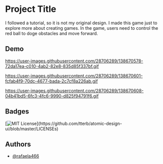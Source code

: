 
# Project Title

I followed a tutorial, so it is not my original design. I made this game just to explore more about creating games. 
In the game, users need to control the red ball to doge obstacles and move forward.


## Demo
https://user-images.githubusercontent.com/28706289/138670578-72da17ea-c010-4ab2-82e8-835d85f337bf.gif

https://user-images.githubusercontent.com/28706289/138670601-fcfab4f9-70dc-4677-bada-2c7cf8a226ab.gif

https://user-images.githubusercontent.com/28706289/138670608-04b41bd5-6fc3-4fc6-9990-d825f94791f6.gif






## Badges

[![MIT License](https://img.shields.io/apm/l/atomic-design-ui.svg?)](https://github.com/tterb/atomic-design-ui/blob/master/LICENSEs)
  
## Authors

- [@rafaela466](https://www.github.com/rafaela466)

  
